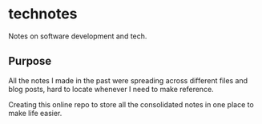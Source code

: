 # technotes
Notes on software development and tech.

## Purpose
All the notes I made in the past were spreading across different files and blog posts, hard to locate whenever I need to make reference.

Creating this online repo to store all the consolidated notes in one place to make life easier.
